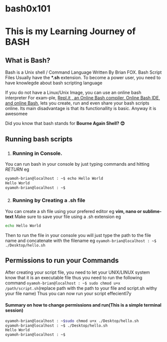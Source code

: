 # bash0x101
# This is my Learning Journey of BASH
## What is Bash?

Bash is a Unix shell / Command Language Written By Brian FOX. Bash Script Files Usually have the <b>*.sh</b> extension. To become a power user, you need to have knowlegde about bash scripting language

If you do not have a Linux/Unix Image, you can use an online bash interpreter
For exam-ple, [Repl.it , an Online Bash compiler, Online Bash IDE, and online Bash,](https://repl.it/languages/bash) lets you create, run and even share your bash scripts online. Its main disadvantage is that its functionallity is basic. Anyway it is awesomee

Did you know that bash stands for <b>Bourne Again Shell? 😊</b> 

 ## Running bash scripts
 
1. ### Running in Console.
You can run bash in your console by just typing commands and hitting *RETURN* 
eg 
```bash
oyamoh-brian@localhost : ~$ echo Hello World
Hello World
oyamoh-brian@localhost : ~$
```
2. ### Running by Creating a .sh file
You can create a sh file using your prefered editor eg **vim, nano or sublime-text**
Make sure to save your file using a .sh extension
eg 
```bash
echo Hello World
```
Then to run the file in your console you will just type the path to the file name and concatenate with the filename
eg ```oyamoh-brian@localhost : ~$ ./Desktop/hello.sh```

## Permissions to run your Commands
After creating your script file, you need to let your UNIX/LINUX system know that it is an executable file
thus you need to run the following command
```oyamoh-brian@localhost : ~$ sudo chmod u+x /path/script.sh```(replace path with the path to your file and script.sh withy your file name)
Thus you can now run your script effecientl7y
#### Summary on how to change permissions and run(This is a simple terminal session)
```bash
oyamoh-brian@localhost : ~$sudo chmod u+x ./Desktop/hello.sh
oyamoh-brian@localhost : ~$ ./Desktop/hello.sh
Hello World
oyamoh-brian@localhost : ~$
```
